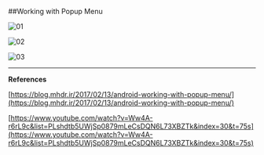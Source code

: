 ##Working with Popup Menu

![01](https://raw.githubusercontent.com/mhdr/AndroidSamples/master/026/images/Android%20Emulator%20-%20Nexus_5_API_25%3A5554_001.png  "01")

![02](https://raw.githubusercontent.com/mhdr/AndroidSamples/master/026/images/Android%20Emulator%20-%20Nexus_5_API_25%3A5554_002.png  "02")

![03](https://raw.githubusercontent.com/mhdr/AndroidSamples/master/026/images/Android%20Emulator%20-%20Nexus_5_API_25%3A5554_003.png  "03")

***

**References**

[https://blog.mhdr.ir/2017/02/13/android-working-with-popup-menu/](https://blog.mhdr.ir/2017/02/13/android-working-with-popup-menu/) 

[https://www.youtube.com/watch?v=Ww4A-r6rL9c&list=PLshdtb5UWjSp0879mLeCsDQN6L73XBZTk&index=30&t=75s](https://www.youtube.com/watch?v=Ww4A-r6rL9c&list=PLshdtb5UWjSp0879mLeCsDQN6L73XBZTk&index=30&t=75s) 